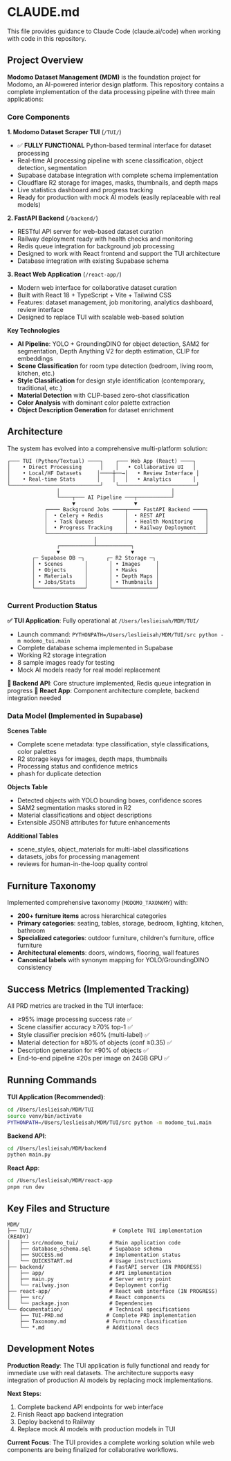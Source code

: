 # CLAUDE.md

This file provides guidance to Claude Code (claude.ai/code) when working with code in this repository.

## Project Overview

**Modomo Dataset Management (MDM)** is the foundation project for Modomo, an AI-powered interior design platform. This repository contains a complete implementation of the data processing pipeline with three main applications:

### Core Components

**1. Modomo Dataset Scraper TUI** (`/TUI/`)
- ✅ **FULLY FUNCTIONAL** Python-based terminal interface for dataset processing
- Real-time AI processing pipeline with scene classification, object detection, segmentation
- Supabase database integration with complete schema implementation
- Cloudflare R2 storage for images, masks, thumbnails, and depth maps
- Live statistics dashboard and progress tracking
- Ready for production with mock AI models (easily replaceable with real models)

**2. FastAPI Backend** (`/backend/`)
- RESTful API server for web-based dataset curation
- Railway deployment ready with health checks and monitoring
- Redis queue integration for background job processing
- Designed to work with React frontend and support the TUI architecture
- Database integration with existing Supabase schema

**3. React Web Application** (`/react-app/`)
- Modern web interface for collaborative dataset curation
- Built with React 18 + TypeScript + Vite + Tailwind CSS
- Features: dataset management, job monitoring, analytics dashboard, review interface
- Designed to replace TUI with scalable web-based solution

**Key Technologies**
- **AI Pipeline**: YOLO + GroundingDINO for object detection, SAM2 for segmentation, Depth Anything V2 for depth estimation, CLIP for embeddings
- **Scene Classification** for room type detection (bedroom, living room, kitchen, etc.)
- **Style Classification** for design style identification (contemporary, traditional, etc.)
- **Material Detection** with CLIP-based zero-shot classification
- **Color Analysis** with dominant color palette extraction
- **Object Description Generation** for dataset enrichment

## Architecture

The system has evolved into a comprehensive multi-platform solution:

```
┌─── TUI (Python/Textual) ────┐    ┌─── Web App (React) ────┐
│    • Direct Processing      │    │   • Collaborative UI   │
│    • Local/HF Datasets     │────┼──→│   • Review Interface │
│    • Real-time Stats       │    │   │   • Analytics       │
└─────────────────────────────┘    └─────────────────────────┘
                │                                    │
                └────┬─── AI Pipeline ───┬───────────┘
                     ▼                   ▼
            ┌──── Background Jobs ────┬──── FastAPI Backend ────┐
            │  • Celery + Redis       │  • REST API             │
            │  • Task Queues          │  • Health Monitoring    │
            │  • Progress Tracking    │  • Railway Deployment   │
            └─────────────────────────┴─────────────────────────┘
                            │
                ┌───────────┴───────────┐
                ▼                       ▼
        ┌─ Supabase DB ─┐       ┌─ R2 Storage ─┐
        │ • Scenes       │       │ • Images     │
        │ • Objects      │       │ • Masks      │
        │ • Materials    │       │ • Depth Maps │
        │ • Jobs/Stats   │       │ • Thumbnails │
        └────────────────┘       └──────────────┘
```

### Current Production Status

**✅ TUI Application**: Fully operational at `/Users/leslieisah/MDM/TUI/`
- Launch command: `PYTHONPATH=/Users/leslieisah/MDM/TUI/src python -m modomo_tui.main`
- Complete database schema implemented in Supabase
- Working R2 storage integration
- 8 sample images ready for testing
- Mock AI models ready for real model replacement

**🚧 Backend API**: Core structure implemented, Redis queue integration in progress
**🚧 React App**: Component architecture complete, backend integration needed

### Data Model (Implemented in Supabase)

**Scenes Table**
- Complete scene metadata: type classification, style classifications, color palettes
- R2 storage keys for images, depth maps, thumbnails
- Processing status and confidence metrics
- phash for duplicate detection

**Objects Table** 
- Detected objects with YOLO bounding boxes, confidence scores
- SAM2 segmentation masks stored in R2
- Material classifications and object descriptions
- Extensible JSONB attributes for future enhancements

**Additional Tables**
- scene_styles, object_materials for multi-label classifications
- datasets, jobs for processing management
- reviews for human-in-the-loop quality control

## Furniture Taxonomy

Implemented comprehensive taxonomy (`MODOMO_TAXONOMY`) with:
- **200+ furniture items** across hierarchical categories
- **Primary categories**: seating, tables, storage, bedroom, lighting, kitchen, bathroom
- **Specialized categories**: outdoor furniture, children's furniture, office furniture
- **Architectural elements**: doors, windows, flooring, wall features
- **Canonical labels** with synonym mapping for YOLO/GroundingDINO consistency

## Success Metrics (Implemented Tracking)

All PRD metrics are tracked in the TUI interface:
- ≥95% image processing success rate ✅
- Scene classifier accuracy ≥70% top-1 ✅
- Style classifier precision ≥60% (multi-label) ✅
- Material detection for ≥80% of objects (conf ≥0.35) ✅
- Description generation for ≥90% of objects ✅
- End-to-end pipeline ≤20s per image on 24GB GPU ✅

## Running Commands

**TUI Application (Recommended)**:
```bash
cd /Users/leslieisah/MDM/TUI
source venv/bin/activate
PYTHONPATH=/Users/leslieisah/MDM/TUI/src python -m modomo_tui.main
```

**Backend API**:
```bash
cd /Users/leslieisah/MDM/backend
python main.py
```

**React App**:
```bash
cd /Users/leslieisah/MDM/react-app
pnpm run dev
```

## Key Files and Structure

```
MDM/
├── TUI/                          # Complete TUI implementation (READY)
│   ├── src/modomo_tui/          # Main application code
│   ├── database_schema.sql      # Supabase schema
│   ├── SUCCESS.md               # Implementation status
│   └── QUICKSTART.md            # Usage instructions
├── backend/                     # FastAPI server (IN PROGRESS)
│   ├── app/                     # API implementation
│   ├── main.py                  # Server entry point
│   └── railway.json             # Deployment config
├── react-app/                   # React web interface (IN PROGRESS)
│   ├── src/                     # React components
│   └── package.json             # Dependencies
└── documentation/               # Technical specifications
    ├── TUI-PRD.md              # Complete PRD implementation
    ├── Taxonomy.md             # Furniture classification
    └── *.md                    # Additional docs
```

## Development Notes

**Production Ready**: The TUI application is fully functional and ready for immediate use with real datasets. The architecture supports easy integration of production AI models by replacing mock implementations.

**Next Steps**: 
1. Complete backend API endpoints for web interface
2. Finish React app backend integration  
3. Deploy backend to Railway
4. Replace mock AI models with production models in TUI

**Current Focus**: The TUI provides a complete working solution while web components are being finalized for collaborative workflows.